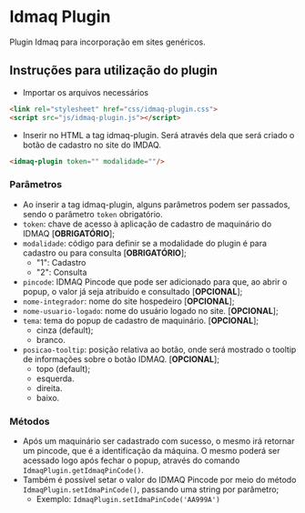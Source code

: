 # Idmaq Plugin

Plugin Idmaq para incorporação em sites genéricos.

## Instruções para utilização do plugin
- Importar os arquivos necessários
```html
<link rel="stylesheet" href="css/idmaq-plugin.css">
<script src="js/idmaq-plugin.js"></script>
```

- Inserir no HTML a tag idmaq-plugin. Será através dela que será criado o botão de cadastro no site do IMDAQ.
```html
<idmaq-plugin token="" modalidade=""/>
```

### Parâmetros
- Ao inserir a tag idmaq-plugin, alguns parâmetros podem ser passados, sendo o parâmetro `token` obrigatório.
- `token`: chave de acesso à aplicação de cadastro de maquinário do IDMAQ [**OBRIGATÓRIO**];
- `modalidade`: código para definir se a modalidade do plugin é para cadastro ou para consulta [**OBRIGATÓRIO**];
    - "1": Cadastro
    - "2": Consulta
- `pincode`: IDMAQ Pincode que pode ser adicionado para que, ao abrir o popup, o valor já seja atribuido e consultado [**OPCIONAL**];
- `nome-integrador`: nome do site hospedeiro [**OPCIONAL**];
- `nome-usuario-logado`: nome do usuário logado no site. [**OPCIONAL**];
- `tema`: tema do popup de cadastro de maquinário. [**OPCIONAL**];
    - cinza (default);
    - branco.
- `posicao-tooltip`: posição relativa ao botão, onde será mostrado o tooltip de informações sobre o botão IDMAQ. [**OPCIONAL**];
    - topo (default);
    - esquerda.
    - direita.
    - baixo.


### Métodos
- Após um maquinário ser cadastrado com sucesso, o mesmo irá retornar um pincode, que é a identificação da máquina. O mesmo poderá ser acessado logo após fechar o popup, através do comando `IdmaqPlugin.getIdmaqPinCode()`.
- Também é possível setar o valor do IDMAQ Pincode por meio do método `IdmaqPlugin.setIdmaPinCode()`, passando uma string por parâmetro;
    - Exemplo: `IdmaqPlugin.setIdmaPinCode('AA999A')`
